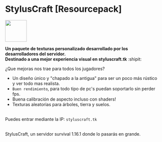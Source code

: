 # StylusCraft [Resourcepack]
<p align="left"><img src="https://styluscraft.tk/img/favicon.png" width="70"></p>
<b>Un paquete de texturas personalizado desarrollado por los desarrolladores del servidor.</b><br>
<b>Destinado a una mejor experiencia visual en styluscraft.tk</b> :shipit:
<br>

¿Que mejoras nos trae para todos los jugadores?
* Un diseño único y "chapado a la antigua" para ser un poco más rústico y ver todo mas realista.
* `Buen rendimiento`, para todo tipo de pc's puedan soportarlo sin perder fps.
* Buena calibración de aspecto incluso con shaders!
* Texturas aleatorias para árboles, tierra y suelos.

<br><a>Puedes entrar mediante la IP: `styluscraft.tk`</a>
<br><br>
<p>StylusCraft, un servidor survival 1.16.1 donde lo pasarás en grande.</p>
